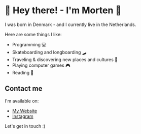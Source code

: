 # 👋 Hey there! - I'm Morten 👋

I was born in Denmark - and I currently live in the Netherlands.

Here are some things I like:

- Programming 💻
- Skateboarding and longboarding 🛹
- Traveling & discovering new places and cultures 🧳
- Playing computer games 🎮
- Reading 📖

## Contact me

I'm available on:

- [My Website](https://morten.broesby.dk/)
- [Instagram](https://www.instagram.com/mortenbroesby/)

Let's get in touch :)
